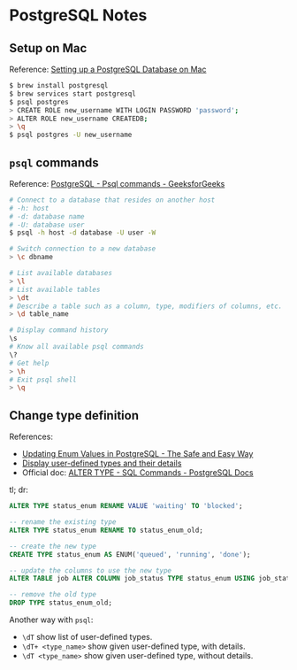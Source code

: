 # PostgreSQL Notes

## Setup on Mac

Reference: [Setting up a PostgreSQL Database on Mac](https://www.sqlshack.com/setting-up-a-postgresql-database-on-mac/)

```bash
$ brew install postgresql
$ brew services start postgresql
$ psql postgres
> CREATE ROLE new_username WITH LOGIN PASSWORD 'password';
> ALTER ROLE new_username CREATEDB;
> \q
$ psql postgres -U new_username
```

## `psql` commands

Reference: [PostgreSQL - Psql commands - GeeksforGeeks](https://www.geeksforgeeks.org/postgresql-psql-commands/)

```bash
# Connect to a database that resides on another host
# -h: host
# -d: database name
# -U: database user
$ psql -h host -d database -U user -W

# Switch connection to a new database
> \c dbname

# List available databases
> \l
# List available tables
> \dt
# Describe a table such as a column, type, modifiers of columns, etc.
> \d table_name

# Display command history
\s
# Know all available psql commands
\?
# Get help
> \h
# Exit psql shell
> \q
```

## Change type definition

References:

-   [Updating Enum Values in PostgreSQL - The Safe and Easy Way](https://blog.yo1.dog/updating-enum-values-in-postgresql-the-safe-and-easy-way/)
-   [Display user-defined types and their details](https://dba.stackexchange.com/a/301746)
-   Official doc: [ALTER TYPE - SQL Commands - PostgreSQL Docs](https://www.postgresql.org/docs/current/sql-altertype.html)

tl; dr:

```sql
ALTER TYPE status_enum RENAME VALUE 'waiting' TO 'blocked';

-- rename the existing type
ALTER TYPE status_enum RENAME TO status_enum_old;

-- create the new type
CREATE TYPE status_enum AS ENUM('queued', 'running', 'done');

-- update the columns to use the new type
ALTER TABLE job ALTER COLUMN job_status TYPE status_enum USING job_status::text::status_enum;

-- remove the old type
DROP TYPE status_enum_old;
```

Another way with `psql`:

-   `\dT` show list of user-defined types.
-   `\dT+ <type_name>` show given user-defined type, with details.
-   `\dT <type_name>` show given user-defined type, without details.
